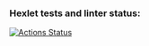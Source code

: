 ### Hexlet tests and linter status:
[![Actions Status](https://github.com/lusorich/sql-for-developers-project-136/actions/workflows/hexlet-check.yml/badge.svg)](https://github.com/lusorich/sql-for-developers-project-136/actions)